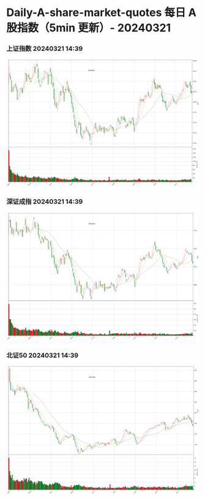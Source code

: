 
# Daily-A-share-market-quotes 每日 A 股指数（5min 更新）- 20240321

### 上证指数 20240321 14:39
![](./fig/2024/3/20240321-sh000001.png)

### 深证成指 20240321 14:39
![](./fig/2024/3/20240321-sz399001.png)

### 北证50 20240321 14:39
![](./fig/2024/3/20240321-bj899050.png)
